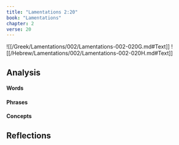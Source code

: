 ```yaml
---
title: "Lamentations 2:20"
book: "Lamentations"
chapter: 2
verse: 20
---
```

![[/Greek/Lamentations/002/Lamentations-002-020G.md#Text]]
![[/Hebrew/Lamentations/002/Lamentations-002-020H.md#Text]]

## Analysis

#### Words

#### Phrases

#### Concepts

## Reflections
